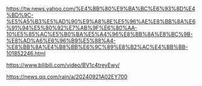 https://tw.news.yahoo.com/%E4%BB%80%E9%BA%BC%E6%93%8D%E4%BD%9C-%E5%A5%B3%E5%AD%90%E9%A8%8E%E5%96%AE%E8%BB%8A%E6%91%94%E5%80%92%E7%AB%9F%E6%80%AA-10%E5%85%AC%E5%B0%BA%E5%A4%96%E8%BB%8A%E8%BC%9B-%E8%AD%A6%E6%96%B9%E5%88%A4-%E8%BB%8A%E4%B8%BB%E6%9C%89%E8%B2%AC%E4%BB%BB-101852246.html

https://www.bilibili.com/video/BV1c4treyEwy/

https://news.qq.com/rain/a/20240921A02EY700